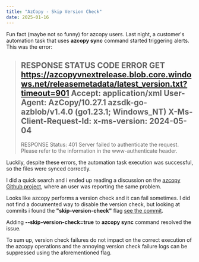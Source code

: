 ```yaml
---
title: "AzCopy - Skip Version Check"
date: 2025-01-16
---
```

Fun fact (maybe not so funny) for azcopy users.
Last night, a customer's automation task that uses **azcopy sync** command started triggering alerts.
This was the error: 

> RESPONSE STATUS CODE ERROR
> GET https://azcopyvnextrelease.blob.core.windows.net/releasemetadata/latest_version.txt?timeout=901
> Accept: application/xml
> User-Agent: AzCopy/10.27.1 azsdk-go-azblob/v1.4.0 (go1.23.1; Windows_NT)
> X-Ms-Client-Request-Id: <request-id>
> x-ms-version: 2024-05-04
> --------------------------------------------------------------------------------
> RESPONSE Status: 401 Server failed to authenticate the request. Please refer to the information in the www-authenticate header.

Luckily, despite these errors, the automation task execution was successful, so the files were synced correctly.

I did a quick search and i ended up reading a discussion on the [azcopy Github project](https://github.com/Azure/azure-storage-azcopy), where an user was reporting the same problem.

Looks like azcopy performs a version check and it can fail sometimes. I did not find a documented way to disable the version check, but looking at commits i found the **"skip-version-check"** flag [see the commit](https://github.com/Azure/azure-storage-azcopy/pull/1950/commits/b7544becdf0ce161fc2cad58b56db4dd8fbabe5a).

Adding **--skip-version-check=true** to **azcopy sync** command resolved the issue.

To sum up, version check failures do not impact on the correct execution of the azcopy operations and the annoying version check failure logs can be suppressed using the aforementioned flag.
